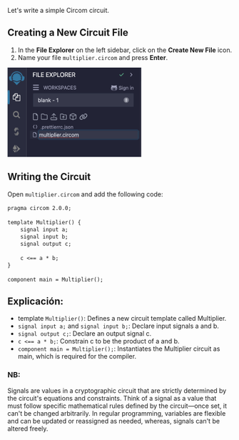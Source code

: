 Let's write a simple Circom circuit.

## Creating a New Circuit File

1. In the **File Explorer** on the left sidebar, click on the **Create New File** icon.
2. Name your file `multiplier.circom` and press **Enter**.

<img src="https://raw.githubusercontent.com/ethereum/remix-workshops/master/CircomIntro/step-3/images/create_new_file.png" alt="create-new-file" width=300 height=200>

## Writing the Circuit

Open `multiplier.circom` and add the following code:

```circom
pragma circom 2.0.0;

template Multiplier() {
    signal input a;
    signal input b;
    signal output c;

    c <== a * b;
}

component main = Multiplier();
```

## Explicación:

 - template `Multiplier()`: Defines a new circuit template called Multiplier.
 - `signal input a;` and `signal input b;`: Declare input signals a and b.
 - `signal output c;`: Declare an output signal c.
 - `c <== a * b;`: Constrain c to be the product of a and b.
 - `component main = Multiplier();`: Instantiates the Multiplier circuit as main, which is required for the compiler.

### NB:

Signals are values in a cryptographic circuit that are strictly determined by the circuit's equations and constraints. Think of a signal as a value that must follow specific mathematical rules defined by the circuit—once set, it can't be changed arbitrarily. In regular programming, variables are flexible and can be updated or reassigned as needed, whereas, signals can't be altered freely.
